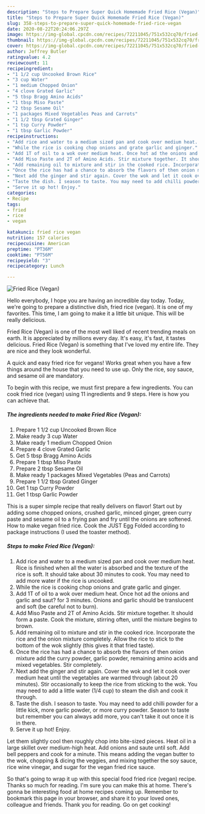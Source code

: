 ```yaml
---
description: "Steps to Prepare Super Quick Homemade Fried Rice (Vegan)"
title: "Steps to Prepare Super Quick Homemade Fried Rice (Vegan)"
slug: 358-steps-to-prepare-super-quick-homemade-fried-rice-vegan
date: 2020-08-22T20:24:06.297Z
image: https://img-global.cpcdn.com/recipes/72211045/751x532cq70/fried-rice-vegan-recipe-main-photo.jpg
thumbnail: https://img-global.cpcdn.com/recipes/72211045/751x532cq70/fried-rice-vegan-recipe-main-photo.jpg
cover: https://img-global.cpcdn.com/recipes/72211045/751x532cq70/fried-rice-vegan-recipe-main-photo.jpg
author: Jeffrey Butler
ratingvalue: 4.2
reviewcount: 11
recipeingredient:
- "1 1/2 cup Uncooked Brown Rice"
- "3 cup Water"
- "1 medium Chopped Onion"
- "4 clove Grated Garlic"
- "5 tbsp Bragg Amino Acids"
- "1 tbsp Miso Paste"
- "2 tbsp Sesame Oil"
- "1 packages Mixed Vegetables Peas and Carrots"
- "1 1/2 tbsp Grated Ginger"
- "1 tsp Curry Powder"
- "1 tbsp Garlic Powder"
recipeinstructions:
- "Add rice and water to a medium sized pan and cook over medium heat. Rice is finished when all the water is absorbed and the texture of the rice is soft. It should take about 30 minutes to cook. You may need to add more water if the rice is uncooked."
- "While the rice is cooking chop onions and grate garlic and ginger."
- "Add 1T of oil to a wok over medium heat. Once hot ad the onions and garlic and saut? for 3 minutes. Onions and garlic should be translucent and soft (be careful not to burn)."
- "Add Miso Paste and 2T of Amino Acids. Stir mixture together. It should form a paste. Cook the mixture, stirring often, until the mixture begins to brown."
- "Add remaining oil to mixture and stir in the cooked rice. Incorporate the rice and the onion mixture completely. Allow the rice to stick to the bottom of the wok slightly (this gives it that fried taste)."
- "Once the rice has had a chance to absorb the flavors of then onion mixture add the curry powder, garlic powder, remaining amino acids and mixed vegetables. Stir completely."
- "Next add the ginger and stir again. Cover the wok and let it cook over medium heat until the vegetables are warmed through (about 20 minutes). Stir occasionally to keep the rice from sticking to the wok. You may need to add a little water (1/4 cup) to steam the dish and cook it through."
- "Taste the dish. I season to taste. You may need to add chilli powder for a little kick, more garlic powder, or more curry powder. Season to taste but remember you can always add more, you can&#39;t take it out once it is in there."
- "Serve it up hot! Enjoy."
categories:
- Recipe
tags:
- fried
- rice
- vegan

katakunci: fried rice vegan 
nutrition: 157 calories
recipecuisine: American
preptime: "PT36M"
cooktime: "PT56M"
recipeyield: "3"
recipecategory: Lunch

---
```



![Fried Rice (Vegan)](https://img-global.cpcdn.com/recipes/72211045/751x532cq70/fried-rice-vegan-recipe-main-photo.jpg)

Hello everybody, I hope you are having an incredible day today. Today, we're going to prepare a distinctive dish, fried rice (vegan). It is one of my favorites. This time, I am going to make it a little bit unique. This will be really delicious.

Fried Rice (Vegan) is one of the most well liked of recent trending meals on earth. It is appreciated by millions every day. It's easy, it's fast, it tastes delicious. Fried Rice (Vegan) is something that I've loved my entire life. They are nice and they look wonderful.

A quick and easy fried rice for vegans! Works great when you have a few things around the house that you need to use up. Only the rice, soy sauce, and sesame oil are mandatory.


To begin with this recipe, we must first prepare a few ingredients. You can cook fried rice (vegan) using 11 ingredients and 9 steps. Here is how you can achieve that.

<!--inarticleads1-->

##### The ingredients needed to make Fried Rice (Vegan):

1. Prepare 1 1/2 cup Uncooked Brown Rice
1. Make ready 3 cup Water
1. Make ready 1 medium Chopped Onion
1. Prepare 4 clove Grated Garlic
1. Get 5 tbsp Bragg Amino Acids
1. Prepare 1 tbsp Miso Paste
1. Prepare 2 tbsp Sesame Oil
1. Make ready 1 packages Mixed Vegetables (Peas and Carrots)
1. Prepare 1 1/2 tbsp Grated Ginger
1. Get 1 tsp Curry Powder
1. Get 1 tbsp Garlic Powder


This is a super simple recipe that really delivers on flavor! Start out by adding some chopped onions, crushed garlic, minced ginger, green curry paste and sesame oil to a frying pan and fry until the onions are softened. How to make vegan fried rice. Cook the JUST Egg Folded according to package instructions (I used the toaster method). 

<!--inarticleads2-->

##### Steps to make Fried Rice (Vegan):

1. Add rice and water to a medium sized pan and cook over medium heat. Rice is finished when all the water is absorbed and the texture of the rice is soft. It should take about 30 minutes to cook. You may need to add more water if the rice is uncooked.
1. While the rice is cooking chop onions and grate garlic and ginger.
1. Add 1T of oil to a wok over medium heat. Once hot ad the onions and garlic and saut? for 3 minutes. Onions and garlic should be translucent and soft (be careful not to burn).
1. Add Miso Paste and 2T of Amino Acids. Stir mixture together. It should form a paste. Cook the mixture, stirring often, until the mixture begins to brown.
1. Add remaining oil to mixture and stir in the cooked rice. Incorporate the rice and the onion mixture completely. Allow the rice to stick to the bottom of the wok slightly (this gives it that fried taste).
1. Once the rice has had a chance to absorb the flavors of then onion mixture add the curry powder, garlic powder, remaining amino acids and mixed vegetables. Stir completely.
1. Next add the ginger and stir again. Cover the wok and let it cook over medium heat until the vegetables are warmed through (about 20 minutes). Stir occasionally to keep the rice from sticking to the wok. You may need to add a little water (1/4 cup) to steam the dish and cook it through.
1. Taste the dish. I season to taste. You may need to add chilli powder for a little kick, more garlic powder, or more curry powder. Season to taste but remember you can always add more, you can&#39;t take it out once it is in there.
1. Serve it up hot! Enjoy.


Let them slightly cool then roughly chop into bite-sized pieces. Heat oil in a large skillet over medium-high heat. Add onions and saute until soft. Add bell peppers and cook for a minute. This means adding the vegan butter to the wok, chopping &amp; dicing the veggies, and mixing together the soy sauce, rice wine vinegar, and sugar for the vegan fried rice sauce. 

So that's going to wrap it up with this special food fried rice (vegan) recipe. Thanks so much for reading. I'm sure you can make this at home. There's gonna be interesting food at home recipes coming up. Remember to bookmark this page in your browser, and share it to your loved ones, colleague and friends. Thank you for reading. Go on get cooking!
